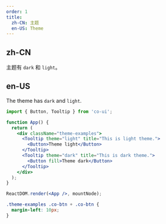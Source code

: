 ```yaml
---
order: 1
title:
  zh-CN: 主题
  en-US: Theme
---
```


## zh-CN

主题有 `dark` 和 `light`。

## en-US

The theme has `dark` and `light`.

```jsx
import { Button, Tooltip } from 'co-ui';

function App() {
  return (
    <div className="theme-examples">
      <Tooltip theme="light" title="This is light theme.">
        <Button>Theme light</Button>
      </Tooltip>
      <Tooltip theme="dark" title="This is dark theme.">
        <Button fill>Theme dark</Button>
      </Tooltip>
    </div>
  );
}

ReactDOM.render(<App />, mountNode);
```

```css
.theme-examples .co-btn + .co-btn {
  margin-left: 10px;
}
```
